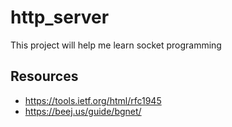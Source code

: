 # http_server
This project will help me learn socket programming


## Resources
  - https://tools.ietf.org/html/rfc1945
  - https://beej.us/guide/bgnet/

